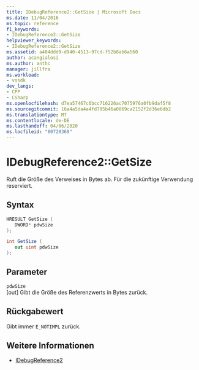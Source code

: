 ```yaml
---
title: IDebugReference2::GetSize | Microsoft Docs
ms.date: 11/04/2016
ms.topic: reference
f1_keywords:
- IDebugReference2::GetSize
helpviewer_keywords:
- IDebugReference2::GetSize
ms.assetid: a404ddd9-d940-4513-97cd-f52b8ab6a560
author: acangialosi
ms.author: anthc
manager: jillfra
ms.workload:
- vssdk
dev_langs:
- CPP
- CSharp
ms.openlocfilehash: d7ea57467c6bcc716226ac7075976a0fb9daf5f8
ms.sourcegitcommit: 16a4a5da4a4fd795b46a0869ca2152f2d36e6db2
ms.translationtype: MT
ms.contentlocale: de-DE
ms.lasthandoff: 04/06/2020
ms.locfileid: "80720369"
---
```

# <a name="idebugreference2getsize"></a>IDebugReference2::GetSize
Ruft die Größe des Verweises in Bytes ab. Für die zukünftige Verwendung reserviert.

## <a name="syntax"></a>Syntax

```cpp
HRESULT GetSize ( 
   DWORD* pdwSize
);
```

```csharp
int GetSize ( 
   out uint pdwSize
);
```

## <a name="parameters"></a>Parameter
`pdwSize`\
[out] Gibt die Größe des Referenzwerts in Bytes zurück.

## <a name="return-value"></a>Rückgabewert
 Gibt immer `E_NOTIMPL` zurück.

## <a name="see-also"></a>Weitere Informationen
- [IDebugReference2](../../../extensibility/debugger/reference/idebugreference2.md)
